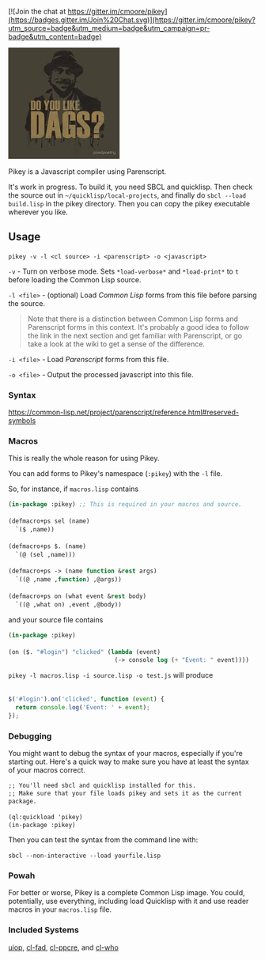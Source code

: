 [![Join the chat at https://gitter.im/cmoore/pikey](https://badges.gitter.im/Join%20Chat.svg)](https://gitter.im/cmoore/pikey?utm_source=badge&utm_medium=badge&utm_campaign=pr-badge&utm_content=badge)

![](dags.jpg)

Pikey is a Javascript compiler using Parenscript.

It's work in progress.  To build it, you need SBCL and quicklisp.  Then check the source out in `~/quicklisp/local-projects`, and finally do `sbcl --load build.lisp` in the pikey directory.  Then you can copy the pikey executable wherever you like.

## Usage

`pikey -v -l <cl source> -i <parenscript> -o <javascript>`

`-v` - Turn on verbose mode.  Sets `*load-verbose*` and `*load-print*` to `t` before loading the Common Lisp source.

`-l <file>` - (optional) Load *Common Lisp* forms from this file before parsing the source.

> Note that there is a distinction between Common Lisp forms and Parenscript forms in this context.  It's probably a good idea to follow the link in the next section and get familiar with Parenscript, or go take a look at the wiki to get a sense of the difference.

`-i <file>` - Load *Parenscript* forms from this file.

`-o <file>` - Output the processed javascript into this file.

### Syntax

https://common-lisp.net/project/parenscript/reference.html#reserved-symbols

### Macros

This is really the whole reason for using Pikey.

You can add forms to Pikey's namespace (`:pikey`) with the `-l` file.

So, for instance, if `macros.lisp` contains

``` lisp
(in-package :pikey) ;; This is required in your macros and source.

(defmacro+ps sel (name)
  `($ ,name))

(defmacro+ps $. (name)
  `(@ (sel ,name)))

(defmacro+ps -> (name function &rest args)
  `((@ ,name ,function) ,@args))
  
(defmacro+ps on (what event &rest body)
  `((@ ,what on) ,event ,@body))

```

and your source file contains

``` lisp
(in-package :pikey)

(on ($. "#login") "clicked" (lambda (event)
                              (-> console log (+ "Event: " event))))

```

`pikey -l macros.lisp -i source.lisp -o test.js` will produce

``` javascript

$('#login').on('clicked', function (event) {
  return console.log('Event: ' + event);
});

```
### Debugging

You might want to debug the syntax of your macros, especially if you're starting out.  Here's a quick way to make sure you have at least the syntax of your macros correct.

``` common-lisp
;; You'll need sbcl and quicklisp installed for this.
;; Make sure that your file loads pikey and sets it as the current package.

(ql:quickload 'pikey)
(in-package :pikey)

```

Then you can test the syntax from the command line with:

`sbcl --non-interactive --load yourfile.lisp`

### Powah

For better or worse, Pikey is a complete Common Lisp image.  You could, potentially, use everything, including load Quicklisp with it and use reader macros in your `macros.lisp` file.

### Included Systems

[uiop](http://quickdocs.org/uiop), [cl-fad](http://quickdocs.org/cl-fad/), [cl-ppcre](http://quickdocs.org/cl-ppcre), and [cl-who](http://quickdocs.org/cl-who)

